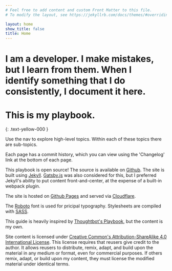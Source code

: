 ```yaml
---
# Feel free to add content and custom Front Matter to this file.
# To modify the layout, see https://jekyllrb.com/docs/themes/#overriding-theme-defaults

layout: home
show_title: false
title: Home
---
```



# I am a developer. I make mistakes, but I learn from them. When I identify something that I do consistently, I document it here.

# **This is my playbook.**
{: .text-yellow-000 }

Use the nav to explore high-level topics. Within each of these topics there
are sub-topics. 

Each page has a commit history, which you can view using the 'Changelog' 
link at the bottom of each page.

This playbook is open source! The source is available on [Github](https://github.com/joshmcarthur/playbook). The site is built using [Jekyll](http://jekyllrb.com/). [Gatsby.js](https://www.gatsbyjs.org/) was also considered for this, but I preferred Jekyll's ability to put content front-and-center, at the expense of a built-in webpack plugin.

The site is hosted on [Github Pages](https://pages.github.com/) and served via [Cloudflare](https://cloudflare.com/).

The [Roboto](https://github.com/google/roboto/) font is used for pricipal 
typography. Stylesheets are compiled with [SASS](https://sass-lang.com/).

This guide is heavily inspired by [Thoughtbot's Playbook](https://thoughtbot.com/playbook), but the content is my own.

Site content is licensed under [Creative Common's Attribution-ShareAlike 4.0 International License](https://creativecommons.org/licenses/by-sa/4.0/).  This license requires that reusers give credit to the author. It allows reusers to distribute, remix, adapt, and build upon the material in any medium or format, even for commercial purposes. If others remix, adapt, or build upon my content, they must license the modified material under identical terms.

